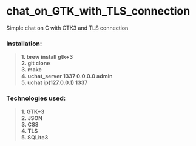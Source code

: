 # chat_on_GTK_with_TLS_connection
Simple chat on C with GTK3 and TLS connection
### Installation:
>**1. brew install gtk+3**  
>**2. git clone**  
>**3. make**  
>**4. uchat_server 1337 0.0.0.0 admin**  
>**5. uchat ip(127.0.0.1) 1337**  
### Technologies used:
>**1. GTK+3**  
>**2. JSON**  
>**3. CSS**  
>**4. TLS**  
>**5. SQLite3**  







